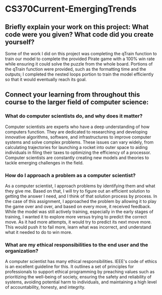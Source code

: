 # CS370Current-EmergingTrends
## Briefly explain your work on this project: What code were you given? What code did you create yourself?
Some of the work I did on this project was completing the qTrain function to train our model to complete the provided Pirate game with a 100% win rate while ensuring it could solve the puzzle from the whole board. Portions of the qTrain function were provided, such as the formatting time and the outputs; I completed the nested loops portion to train the model efficiently so that it would eventually reach its goal. 
## Connect your learning from throughout this course to the larger field of computer science:
### What do computer scientists do, and why does it matter?
Computer scientists are experts who have a deep understanding of how computers function. They are dedicated to researching and developing innovative algorithms, software, and infrastructures to improve computer systems and solve complex problems. These issues can vary widely, from calculating trajectories for launching a rocket into outer space to aiding individuals in filing their taxes to optimizing the efficiency of a processor. Computer scientists are constantly creating new models and theories to tackle emerging challenges in the field.
### How do I approach a problem as a computer scientist?
As a computer scientist, I approach problems by identifying them and what they give me. Based on that, I will try to figure out an efficient solution to getting the answer I need, and I think of that solution process by process. In the case of this assignment, I approached the problem by allowing it to play the game over and over, and based on every move, it received feedback. While the model was still actively training, especially in the early stages of training, I wanted it to explore more versus trying to predict the correct move. As it had more attempts, it would try to predict its next move more. This would push it to fail more, learn what was incorrect, and understand what it needed to do to win more. 
### What are my ethical responsibilities to the end user and the organization?
A computer scientist has many ethical responsibilities. IEEE's code of ethics is an excellent guideline for this. It outlines a set of principles for professionals to support ethical programming by preaching values such as prioritizing the well-being of society, ensuring the safety and reliability of systems, avoiding potential harm to individuals, and maintaining a high level of accountability, honesty, and integrity. 
